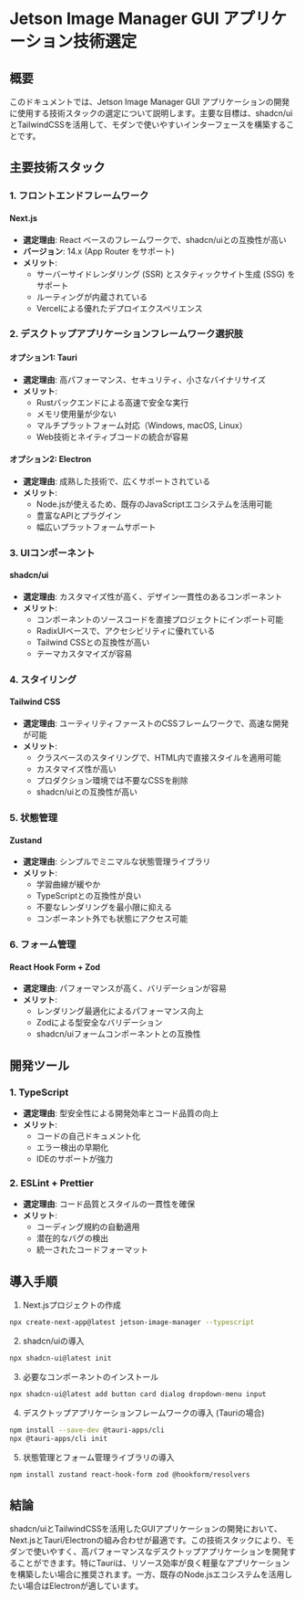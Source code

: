 # Jetson Image Manager GUI アプリケーション技術選定

## 概要

このドキュメントでは、Jetson Image Manager GUI アプリケーションの開発に使用する技術スタックの選定について説明します。主要な目標は、shadcn/uiとTailwindCSSを活用して、モダンで使いやすいインターフェースを構築することです。

## 主要技術スタック

### 1. フロントエンドフレームワーク

#### Next.js
- **選定理由**: React ベースのフレームワークで、shadcn/uiとの互換性が高い
- **バージョン**: 14.x (App Router をサポート)
- **メリット**:
  - サーバーサイドレンダリング (SSR) とスタティックサイト生成 (SSG) をサポート
  - ルーティングが内蔵されている
  - Vercelによる優れたデプロイエクスペリエンス

### 2. デスクトップアプリケーションフレームワーク選択肢

#### オプション1: Tauri
- **選定理由**: 高パフォーマンス、セキュリティ、小さなバイナリサイズ
- **メリット**:
  - Rustバックエンドによる高速で安全な実行
  - メモリ使用量が少ない
  - マルチプラットフォーム対応（Windows, macOS, Linux）
  - Web技術とネイティブコードの統合が容易

#### オプション2: Electron
- **選定理由**: 成熟した技術で、広くサポートされている
- **メリット**:
  - Node.jsが使えるため、既存のJavaScriptエコシステムを活用可能
  - 豊富なAPIとプラグイン
  - 幅広いプラットフォームサポート

### 3. UIコンポーネント

#### shadcn/ui
- **選定理由**: カスタマイズ性が高く、デザイン一貫性のあるコンポーネント
- **メリット**:
  - コンポーネントのソースコードを直接プロジェクトにインポート可能
  - RadixUIベースで、アクセシビリティに優れている
  - Tailwind CSSとの互換性が高い
  - テーマカスタマイズが容易

### 4. スタイリング

#### Tailwind CSS
- **選定理由**: ユーティリティファーストのCSSフレームワークで、高速な開発が可能
- **メリット**:
  - クラスベースのスタイリングで、HTML内で直接スタイルを適用可能
  - カスタマイズ性が高い
  - プロダクション環境では不要なCSSを削除
  - shadcn/uiとの互換性が高い

### 5. 状態管理

#### Zustand
- **選定理由**: シンプルでミニマルな状態管理ライブラリ
- **メリット**:
  - 学習曲線が緩やか
  - TypeScriptとの互換性が良い
  - 不要なレンダリングを最小限に抑える
  - コンポーネント外でも状態にアクセス可能

### 6. フォーム管理

#### React Hook Form + Zod
- **選定理由**: パフォーマンスが高く、バリデーションが容易
- **メリット**:
  - レンダリング最適化によるパフォーマンス向上
  - Zodによる型安全なバリデーション
  - shadcn/uiフォームコンポーネントとの互換性

## 開発ツール

### 1. TypeScript
- **選定理由**: 型安全性による開発効率とコード品質の向上
- **メリット**:
  - コードの自己ドキュメント化
  - エラー検出の早期化
  - IDEのサポートが強力

### 2. ESLint + Prettier
- **選定理由**: コード品質とスタイルの一貫性を確保
- **メリット**:
  - コーディング規約の自動適用
  - 潜在的なバグの検出
  - 統一されたコードフォーマット

## 導入手順

1. Next.jsプロジェクトの作成
```bash
npx create-next-app@latest jetson-image-manager --typescript
```

2. shadcn/uiの導入
```bash
npx shadcn-ui@latest init
```

3. 必要なコンポーネントのインストール
```bash
npx shadcn-ui@latest add button card dialog dropdown-menu input
```

4. デスクトップアプリケーションフレームワークの導入 (Tauriの場合)
```bash
npm install --save-dev @tauri-apps/cli
npx @tauri-apps/cli init
```

5. 状態管理とフォーム管理ライブラリの導入
```bash
npm install zustand react-hook-form zod @hookform/resolvers
```

## 結論

shadcn/uiとTailwindCSSを活用したGUIアプリケーションの開発において、Next.jsとTauri/Electronの組み合わせが最適です。この技術スタックにより、モダンで使いやすく、高パフォーマンスなデスクトップアプリケーションを開発することができます。特にTauriは、リソース効率が良く軽量なアプリケーションを構築したい場合に推奨されます。一方、既存のNode.jsエコシステムを活用したい場合はElectronが適しています。
